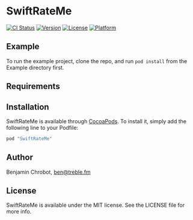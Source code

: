 # SwiftRateMe

[![CI Status](http://img.shields.io/travis/TrebleFM/SwiftRateMe.svg?style=flat)](https://travis-ci.org/TrebleFM/SwiftRateMe)
[![Version](https://img.shields.io/cocoapods/v/SwiftRateMe.svg?style=flat)](http://cocoapods.org/pods/SwiftRateMe)
[![License](https://img.shields.io/cocoapods/l/SwiftRateMe.svg?style=flat)](http://cocoapods.org/pods/SwiftRateMe)
[![Platform](https://img.shields.io/cocoapods/p/SwiftRateMe.svg?style=flat)](http://cocoapods.org/pods/SwiftRateMe)

## Example

To run the example project, clone the repo, and run `pod install` from the Example directory first.

## Requirements

## Installation

SwiftRateMe is available through [CocoaPods](http://cocoapods.org). To install
it, simply add the following line to your Podfile:

```ruby
pod "SwiftRateMe"
```

## Author

Benjamin Chrobot, ben@treble.fm

## License

SwiftRateMe is available under the MIT license. See the LICENSE file for more info.
